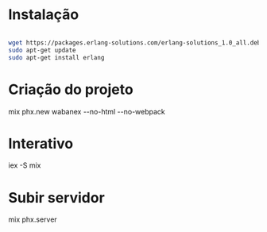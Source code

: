 # Instalação

```bash

wget https://packages.erlang-solutions.com/erlang-solutions_1.0_all.deb && sudo dpkg -i erlang-solutions_1.0_all.deb
sudo apt-get update
sudo apt-get install erlang
```

# Criação do projeto

mix phx.new wabanex --no-html --no-webpack

# Interativo

iex -S mix

# Subir servidor

mix phx.server